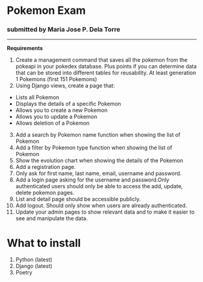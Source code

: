 # **Pokemon Exam**
### **submitted by Maria Jose P. Dela Torre**
---
**Requirements**

1. Create a management command that saves all the pokemon from the pokeapi in your pokedex database. Plus points if you can determine data that can be stored into different tables for reusability. At least generation 1 Pokemons (first 151 Pokemons)
2. Using Django views, create a page that:


*   Lists all Pokemon 
*   Displays the details of a specific Pokemon
*    Allows you to create a new Pokemon
* Allows you to update a Pokemon
* Allows deletion of a Pokemon

3. Add a search by Pokemon name function when showing the list of Pokemon
4. Add a filter by Pokemon type function when showing the list of Pokemon
5. Show the evolution chart when showing the details of the Pokemon
6. Add a registration page.
7. Only ask for first name, last name, email, username and password.
8. Add a login page asking for the username and password.Only authenticated users should only be able to access the add, update, delete pokemon pages.
9. List and detail page should be accessible publicly.
10. Add logout. Should only show when users are already authenticated.
11. Update your admin pages to show relevant data and to make it easier to see and manipulate the data.

# **What to install**


1.   Python (latest)
2.   Django (latest)
3. Poetry
   
